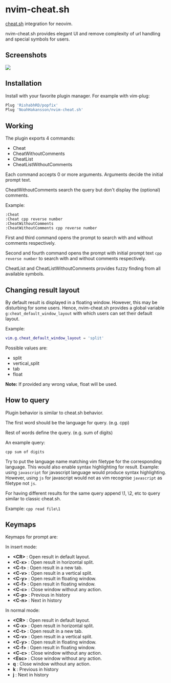 # nvim-cheat.sh

[cheat.sh](https://github.com/chubin/cheat.sh) integration for neovim.

nvim-cheat.sh provides elegant UI and remove complexity of url handling and
special symbols for users.

## Screenshots

![](https://user-images.githubusercontent.com/26287448/103154931-3ba71d00-47c1-11eb-9844-2c706e5d9b09.gif)

## Installation

Install with your favorite plugin manager. For example with vim-plug:

```lua
Plug 'RishabhRD/popfix'
Plug 'NoahHakansson/nvim-cheat.sh'
```

## Working

The plugin exports 4 commands:

- Cheat
- CheatWithoutComments
- CheatList
- CheatListWithoutComments

Each command accepts 0 or more arguments. Arguments decide the initial prompt
text.

CheatWithoutComments search the query but don't display the (optional) comments.

Example:
```vim
:Cheat
:Cheat cpp reverse number
:CheatWithoutComments
:CheatWithoutComments cpp reverse number
```

First and third command opens the prompt to search with and without comments
respectively.

Second and fourth command opens the prompt with initial prompt text
``cpp reverse number`` to search with and without comments respectively.

CheatList and CheatListWithoutComments provides fuzzy finding from all available symbols.

## Changing result layout
By default result is displayed in a floating window. However, this may be
disturbing for some users. Hence, nvim-cheat.sh provides a global variable
`g:cheat_default_window_layout` with which users can set their default layout.

Example:
```lua
vim.g.cheat_default_window_layout = 'split'
```

Possible values are:
- split
- vertical_split
- tab
- float

**Note:** If provided any wrong value, float will be used.

## How to query

Plugin behavior is similar to cheat.sh behavior.

The first word should be the language for query. (e.g. cpp)

Rest of words define the query. (e.g. sum of digits)

An example query:

```
cpp sum of digits
```

Try to put the language name matching vim filetype for the corresponding
language. This would also enable syntax highlighting for result.
Example: using ``javascript`` for javascript language would produce syntax
highlighting. However, using ``js`` for javascript would not as vim recognise
``javascript`` as filetype not ``js``.

For having different results for the same query append \1,  \2, etc to query similar to
classic cheat.sh.

Example: ``cpp read file\1``

## Keymaps

Keymaps for prompt are:

In insert mode:

- **\<CR\>** : Open result in default layout.
- **\<C-x\>** : Open result in horizontal split.
- **\<C-t\>** : Open result in a new tab.
- **\<C-v\>** : Open result in a vertical split.
- **\<C-y\>** : Open result in floating window.
- **\<C-f\>** : Open result in floating window.
- **\<C-c\>** : Close window without any action.
- **\<C-p\>** : Previous in history
- **\<C-n\>** : Next in history

In normal mode:

- **\<CR\>** : Open result in default layout.
- **\<C-x\>** : Open result in horizontal split.
- **\<C-t\>** : Open result in a new tab.
- **\<C-v\>** : Open result in a vertical split.
- **\<C-y\>** : Open result in floating window.
- **\<C-f\>** : Open result in floating window.
- **\<C-c\>** : Close window without any action.
- **\<Esc\>** : Close window without any action.
- **q** : Close window without any action.
- **k** : Previous in history
- **j** : Next in history
